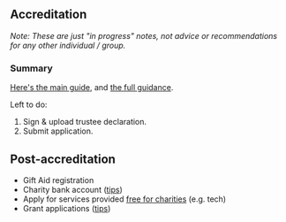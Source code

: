 ## Accreditation

*Note: These are just "in progress" notes, not advice or recommendations for any other individual / group.*

### Summary

[Here's the main guide](https://www.gov.uk/set-up-a-charity), and [the full guidance](https://assets.publishing.service.gov.uk/government/uploads/system/uploads/attachment_data/file/557944/Apply_to_register_a_charity_questions.pdf).

Left to do:

1. Sign & upload trustee declaration.
2. Submit application.

## Post-accreditation

* Gift Aid registration
* Charity bank account ([tips](https://www.linkedin.com/pulse/how-open-free-charity-bank-account-ian-mclintock/))
* Apply for services provided [free for charities](https://www.charityexcellence.co.uk/Home/BlogDetail?Link=Charity_Help_Finder) (e.g. tech)
* Grant applications ([tips](https://www.charityexcellence.co.uk/Home/BlogDetail?Link=Charity_Grant_Funding_Finder)) 
